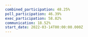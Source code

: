 ```yaml
---
combined_participation: 48.25%
poll_participation: 46.39%
exec_participation: 58.82%
communication: 18.52%
start_date: 2022-03-14T00:00:00.000Z
---
```

